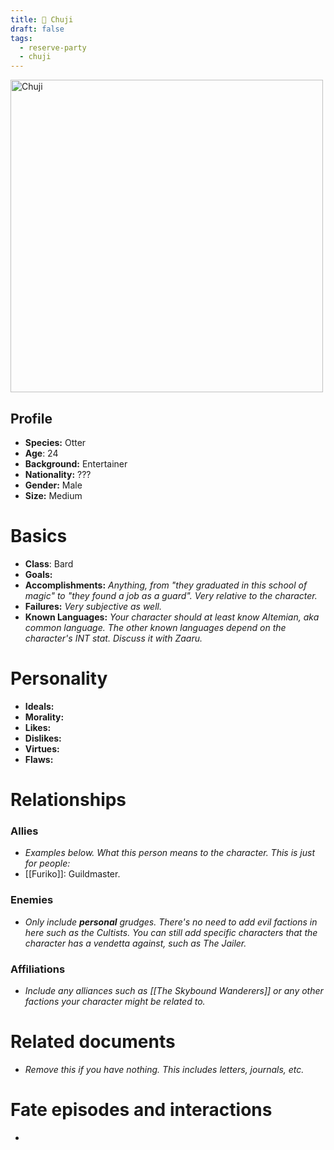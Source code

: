 ```yaml
---
title: 🦦 Chuji
draft: false
tags:
  - reserve-party
  - chuji
---
```

<img src="/images/chuji.jpg" height="500" alt="Chuji"> <br />
## Profile

- **Species:** Otter
- **Age**: 24
- **Background:** Entertainer
- **Nationality:** ???
- **Gender:** Male
- **Size:** Medium
# Basics

- **Class**: Bard
- **Goals:**
- **Accomplishments:** *Anything, from "they graduated in this school of magic" to "they found a job as a guard". Very relative to the character.*
- **Failures:** *Very subjective as well.*
- **Known Languages:** *Your character should at least know Altemian, aka common language. The other known languages depend on the character's INT stat. Discuss it with Zaaru.*
# Personality

- **Ideals:**
- **Morality:**
- **Likes:**
- **Dislikes:**
- **Virtues:**
- **Flaws:**
# Relationships

### Allies
- *Examples below. What this person means to the character. This is just for people:*
- [[Furiko]]: Guildmaster.
### Enemies
- *Only include **personal** grudges. There's no need to add evil factions in here such as the Cultists. You can still add specific characters that the character has a vendetta against, such as The Jailer.*
###  Affiliations
- *Include any alliances such as [[The Skybound Wanderers]] or any other factions your character might be related to.*
# Related documents
- *Remove this if you have nothing. This includes letters, journals, etc.*
# Fate episodes and interactions
- 